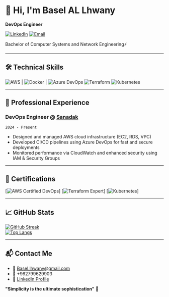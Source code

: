 # 👋 Hi, I'm Basel AL Lhwany 
**DevOps Engineer**  

[![LinkedIn](https://img.shields.io/badge/LinkedIn-Basel_Al--lhwany-blue?style=flat&logo=linkedin)](https://www.linkedin.com/in/basel-al-lhwany-45a1b2290/)
[![Email](https://img.shields.io/badge/Email-Basel.lhwany@gmail.com-red?style=flat&logo=gmail)](mailto:Basel.lhwany@gmail.com)

Bachelor of Computer Systems and Network Engineering⚡

---

## 🛠️ **Technical Skills**
![AWS](https://img.shields.io/badge/AWS-EC2/RDS/CloudWatch-FF9900?logo=amazon-aws) |
![Docker](https://img.shields.io/badge/Docker-Containerization-2496ED?logo=docker) |
![Azure DevOps](https://img.shields.io/badge/Azure_DevOps-CI/CD-0078D7?logo=azure-devops)
![Terraform](https://img.shields.io/badge/Terraform-IaC-623CE4?logo=terraform)
![Kubernetes](https://img.shields.io/badge/Kubernetes-EKS-326CE5?logo=kubernetes)


---

## 💼 **Professional Experience**
### **DevOps Engineer @ [Sanadak](https://sanadak.com)**
`2024 - Present`  
- Designed and managed AWS cloud infrastructure (EC2, RDS, VPC)  
- Developed CI/CD pipelines using Azure DevOps for fast and secure deployments  
- Monitored performance via CloudWatch and enhanced security using IAM & Security Groups  

---

## 📜 **Certifications**
[![AWS Certified DevOps](https://img.shields.io/badge/AWS-DevOps_Professional-FF9900?logo=amazon-aws)]
[![Terraform Expert](https://img.shields.io/badge/Terraform-Expert-623CE4?logo=terraform)]
[![Kubernetes](https://img.shields.io/badge/Kubernetes-Beginner-326CE5?logo=kubernetes)]

---

## 📈 **GitHub Stats**
[![GitHub Streak](https://streak-stats.demolab.com/?user=Basel-Alliwany&theme=dark)](https://git.io/streak-stats)  
[![Top Langs](https://github-readme-stats.vercel.app/api/top-langs/?username=Basel-Alliwany&layout=compact&theme=vision-friendly-dark)](https://github.com/anuraghazra/github-readme-stats)

---

## 📬 **Contact Me**
- 📧 Basel.lhwany@gmail.com  
- 📱 +962799629903  
- 💼 [LinkedIn Profile](https://www.linkedin.com/in/basel-al-liwany)  

**"Simplicity is the ultimate sophistication"** 🎯
